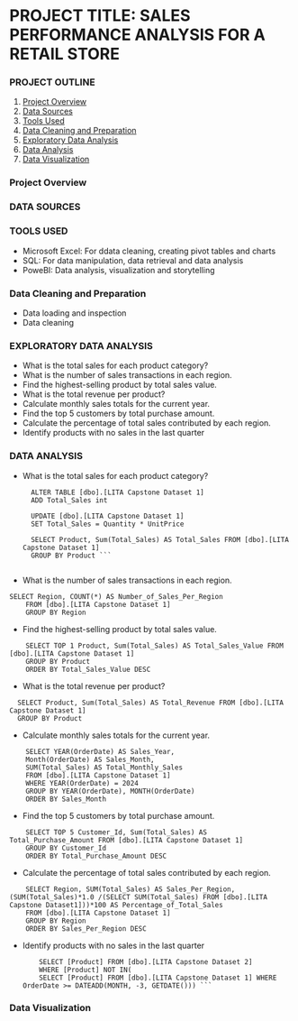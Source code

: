 # PROJECT TITLE: SALES PERFORMANCE ANALYSIS FOR A RETAIL STORE

### PROJECT OUTLINE
1. [Project Overview](#project-overview)
2. [Data Sources](#data-sources)
3. [Tools Used](#tools-used)
4. [Data Cleaning and Preparation](#data-cleaning-and-preparation)
5. [Exploratory Data Analysis](#exploratory-data-analysis)
6. [Data Analysis](#data-analysis)
7. [Data Visualization](#data-visualization)

### Project Overview

### DATA SOURCES

### TOOLS USED
- Microsoft Excel: For ddata cleaning, creating pivot tables and charts
- SQL: For data manipulation, data retrieval and data analysis
- PoweBI:  Data analysis, visualization and storytelling

### Data Cleaning and Preparation
- Data loading and inspection
- Data cleaning

### EXPLORATORY DATA ANALYSIS
- What is the total sales for each product category?
- What is the number of sales transactions in each region.
- Find the highest-selling product by total sales value.
- What is the total revenue per product?
- Calculate monthly sales totals for the current year.
- Find the top 5 customers by total purchase amount.
- Calculate the percentage of total sales contributed by each region.
- Identify products with no sales in the last quarter
  
### DATA ANALYSIS
- What is the total sales for each product category?

  ```
    ALTER TABLE [dbo].[LITA Capstone Dataset 1]
    ADD Total_Sales int

    UPDATE [dbo].[LITA Capstone Dataset 1]
    SET Total_Sales = Quantity * UnitPrice

    SELECT Product, Sum(Total_Sales) AS Total_Sales FROM [dbo].[LITA Capstone Dataset 1]
    GROUP BY Product ```


- What is the number of sales transactions in each region.

```
SELECT Region, COUNT(*) AS Number_of_Sales_Per_Region 
    FROM [dbo].[LITA Capstone Dataset 1]
    GROUP BY Region
```

-  Find the highest-selling product by total sales value.
```
    SELECT TOP 1 Product, Sum(Total_Sales) AS Total_Sales_Value FROM [dbo].[LITA Capstone Dataset 1]
    GROUP BY Product
    ORDER BY Total_Sales_Value DESC
```

- What is the total revenue per product?
```
  SELECT Product, Sum(Total_Sales) AS Total_Revenue FROM [dbo].[LITA Capstone Dataset 1]
  GROUP BY Product
```
    
- Calculate monthly sales totals for the current year.

```
    SELECT YEAR(OrderDate) AS Sales_Year,
    Month(OrderDate) AS Sales_Month,
    SUM(Total_Sales) AS Total_Monthly_Sales
    FROM [dbo].[LITA Capstone Dataset 1]
    WHERE YEAR(OrderDate) = 2024
    GROUP BY YEAR(OrderDate), MONTH(OrderDate)
    ORDER BY Sales_Month 
```

- Find the top 5 customers by total purchase amount.

```
    SELECT TOP 5 Customer_Id, Sum(Total_Sales) AS Total_Purchase_Amount FROM [dbo].[LITA Capstone Dataset 1]
    GROUP BY Customer_Id
    ORDER BY Total_Purchase_Amount DESC
```

- Calculate the percentage of total sales contributed by each region.

```
    SELECT Region, SUM(Total_Sales) AS Sales_Per_Region, (SUM(Total_Sales)*1.0 /(SELECT SUM(Total_Sales) FROM [dbo].[LITA Capstone Dataset1]))*100 AS Percentage_of_Total_Sales
    FROM [dbo].[LITA Capstone Dataset 1]
    GROUP BY Region
    ORDER BY Sales_Per_Region DESC
```

- Identify products with no sales in the last quarter

  ```
      SELECT [Product] FROM [dbo].[LITA Capstone Dataset 2] 
      WHERE [Product] NOT IN(
      SELECT [Product] FROM [dbo].[LITA Capstone Dataset 1] WHERE OrderDate >= DATEADD(MONTH, -3, GETDATE())) ```
### Data Visualization

